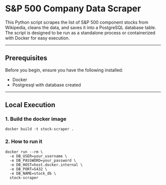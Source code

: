 # S&P 500 Company Data Scraper

This Python script scrapes the list of S&P 500 component stocks from Wikipedia, cleans the data, and saves it into a PostgreSQL database table. The script is designed to be run as a standalone process or containerized with Docker for easy execution.

---

## Prerequisites

Before you begin, ensure you have the following installed:
- Docker
- Postgresql with database created

---

## Local Execution

### 1. Build the docker image
```
docker build -t stock-scraper .
```

### 2. How to run it
```
docker run --rm \
  -e DB_USER=your_username \
  -e DB_PASSWORD=your_password \
  -e DB_HOST=host.docker.internal \
  -e DB_PORT=5432 \
  -e DB_NAME=stock_db \
  stock-scraper
```
